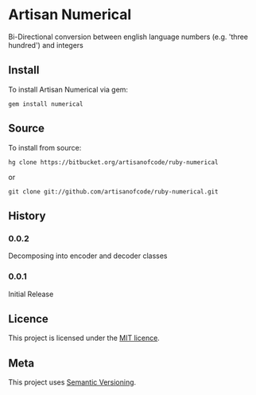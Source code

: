 # Artisan Numerical

Bi-Directional conversion between english language numbers (e.g.  'three hundred') and integers

## Install

To install Artisan Numerical via gem:

    gem install numerical

## Source

To install from source:

    hg clone https://bitbucket.org/artisanofcode/ruby-numerical

or

    git clone git://github.com/artisanofcode/ruby-numerical.git

## History

### 0.0.2

Decomposing into encoder and decoder classes

### 0.0.1

Initial Release

## Licence

This project is licensed under the [MIT licence][licence].

## Meta

This project uses [Semantic Versioning][semver].

[semver]: http://semver.org/ "Semantic Versioning"
[licence]: http://dan.mit-license.org/ "MIT licence"